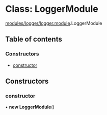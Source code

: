 # Class: LoggerModule

[modules/logger/logger.module](../modules/modules_logger_logger_module.md).LoggerModule

## Table of contents

### Constructors

- [constructor](modules_logger_logger_module.LoggerModule.md#constructor)

## Constructors

### constructor

• **new LoggerModule**()
